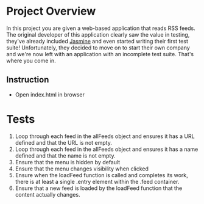 # Project Overview

In this project you are given a web-based application that reads RSS feeds. The original developer of this application clearly saw the value in testing, they've already included [Jasmine](http://jasmine.github.io/) and even started writing their first test suite! Unfortunately, they decided to move on to start their own company and we're now left with an application with an incomplete test suite. That's where you come in.


## Instruction

* Open index.html in browser

# Tests

1. Loop through each feed in the allFeeds object and ensures it has a URL defined and that the URL is not empty.
2. Loop through each feed in the allFeeds object and ensures it has a name defined and that the name is not empty.
3. Ensure that the menu is hidden by default
4. Ensure that the menu changes visibility when clicked
5. Ensure when the loadFeed function is called and completes its work, there is at least a single .entry element within the .feed container.
6. Ensure that a new feed is loaded by the loadFeed function that the content actually changes.